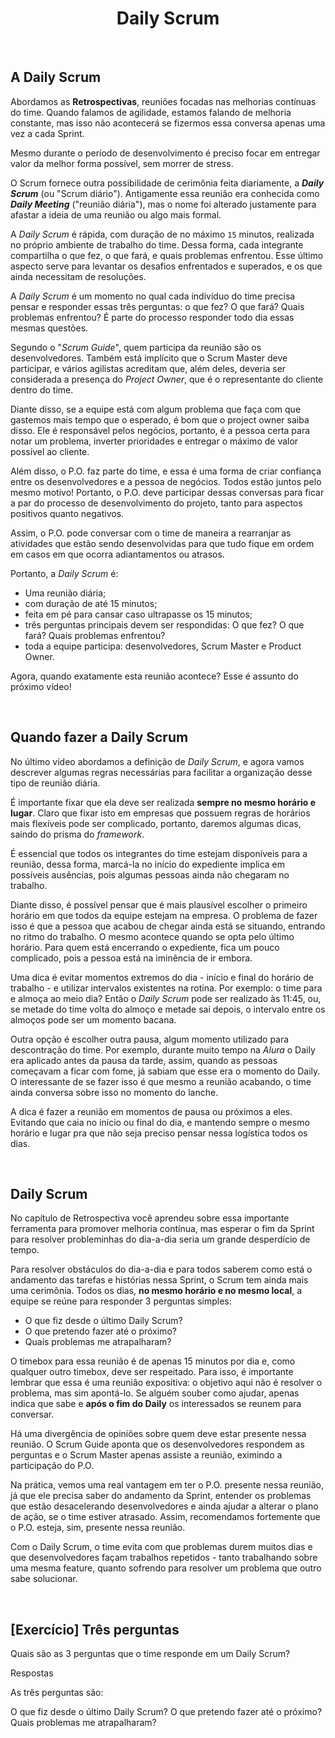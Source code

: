 <div align="center">

# Daily Scrum

</div>

<br>

## A Daily Scrum

Abordamos as **Retrospectivas**, reuniões focadas nas melhorias contínuas do time. Quando falamos de agilidade, estamos falando de melhoria constante, mas isso não acontecerá se fizermos essa conversa apenas uma vez a cada Sprint.

Mesmo durante o período de desenvolvimento é preciso focar em entregar valor da melhor forma possível, sem morrer de stress.

O Scrum fornece outra possibilidade de cerimônia feita diariamente, a ***Daily Scrum*** (ou "Scrum diário"). Antigamente essa reunião era conhecida como ***Daily Meeting*** ("reunião diária"), mas o nome foi alterado justamente para afastar a ideia de uma reunião ou algo mais formal.

A *Daily Scrum* é rápida, com duração de no máximo `15` minutos, realizada no próprio ambiente de trabalho do time. Dessa forma, cada integrante compartilha o que fez, o que fará, e quais problemas enfrentou. Esse último aspecto serve para levantar os desafios enfrentados e superados, e os que ainda necessitam de resoluções.

A *Daily Scrum* é um momento no qual cada indivíduo do time precisa pensar e responder essas três perguntas: o que fez? O que fará? Quais problemas enfrentou? É parte do processo responder todo dia essas mesmas questões.

Segundo o "*Scrum Guide*", quem participa da reunião são os desenvolvedores. Também está implícito que o Scrum Master deve participar, e vários agilistas acreditam que, além deles, deveria ser considerada a presença do *Project Owner*, que é o representante do cliente dentro do time. 

Diante disso, se a equipe está com algum problema que faça com que gastemos mais tempo que o esperado, é bom que o project owner saiba disso. Ele é responsável pelos negócios, portanto, é a pessoa certa para notar um problema, inverter prioridades e entregar o máximo de valor possível ao cliente.

Além disso, o P.O. faz parte do time, e essa é uma forma de criar confiança entre os desenvolvedores e a pessoa de negócios. Todos estão juntos pelo mesmo motivo! Portanto, o P.O. deve participar dessas conversas para ficar a par do processo de desenvolvimento do projeto, tanto para aspectos positivos quanto negativos.

Assim, o P.O. pode conversar com o time de maneira a rearranjar as atividades que estão sendo desenvolvidas para que tudo fique em ordem em casos em que ocorra adiantamentos ou atrasos.

Portanto,  a *Daily Scrum* é:

- Uma reunião diária;
- com duração de até 15 minutos;
- feita em pé para cansar caso ultrapasse os 15 minutos;
- três perguntas principais devem ser respondidas: O que fez? O que fará? Quais problemas enfrentou?
- toda a equipe participa: desenvolvedores, Scrum Master e Product Owner.

Agora, quando exatamente esta reunião acontece? Esse é assunto do próximo vídeo!

<br>

## Quando fazer a Daily Scrum

No último vídeo abordamos a definição de *Daily Scrum*, e agora vamos descrever algumas regras necessárias para facilitar a organização desse tipo de reunião diária. 

É importante fixar que ela deve ser realizada **sempre no mesmo horário e lugar**. Claro que fixar isto em empresas que possuem regras de horários mais flexíveis pode ser complicado, portanto, daremos algumas dicas, saindo do prisma do *framework*. 

É essencial que todos os integrantes do time estejam disponíveis para a reunião, dessa forma, marcá-la no início do expediente implica em possíveis ausências, pois algumas pessoas ainda não chegaram no trabalho.

Diante disso, é possível pensar que é mais plausível escolher o primeiro horário em que todos da equipe estejam na empresa. O problema de fazer isso é que a pessoa que acabou de chegar ainda está se situando, entrando no ritmo do trabalho. O mesmo acontece quando se opta pelo último horário. Para quem está encerrando o expediente, fica um pouco complicado, pois a pessoa está na iminência de ir embora.

Uma dica é evitar momentos extremos do dia - início e final do horário de trabalho - e utilizar intervalos existentes na rotina. Por exemplo: o time para e almoça ao meio dia? Então o *Daily Scrum* pode ser realizado às 11:45, ou, se metade do time volta do almoço e metade sai depois, o intervalo entre os almoços pode ser um momento bacana. 

Outra opção é escolher outra pausa, algum momento utilizado para descontração do time. Por exemplo, durante muito tempo na *Alura* o Daily era aplicado antes da pausa da tarde, assim, quando as pessoas começavam a ficar com fome, já sabiam que esse era o momento do Daily. O interessante de se fazer isso é que mesmo a reunião acabando, o time ainda conversa sobre isso no momento do lanche. 

A dica é fazer a reunião em momentos de pausa ou próximos a eles. Evitando que caia no início ou final do dia, e mantendo sempre o mesmo horário e lugar pra que não seja preciso pensar nessa logística todos os dias.

<br>

## Daily Scrum

No capítulo de Retrospectiva você aprendeu sobre essa importante ferramenta para promover melhoria contínua, mas esperar o fim da Sprint para resolver probleminhas do dia-a-dia seria um grande desperdício de tempo.

Para resolver obstáculos do dia-a-dia e para todos saberem como está o andamento das tarefas e histórias nessa Sprint, o Scrum tem ainda mais uma cerimônia. Todos os dias, **no mesmo horário e no mesmo local**, a equipe se reúne para responder 3 perguntas simples:

* O que fiz desde o último Daily Scrum?
* O que pretendo fazer até o próximo?
* Quais problemas me atrapalharam?

O timebox para essa reunião é de apenas 15 minutos por dia e, como qualquer outro timebox, deve ser respeitado. Para isso, é importante lembrar que essa é uma reunião expositiva: o objetivo aqui não é resolver o problema, mas sim apontá-lo. Se alguém souber como ajudar, apenas indica que sabe e **após o fim do Daily** os interessados se reunem para conversar.

Há uma divergência de opiniões sobre quem deve estar presente nessa reunião. O Scrum Guide aponta que os desenvolvedores respondem as perguntas e o Scrum Master apenas assiste a reunião, eximindo a participação do P.O.

Na prática, vemos uma real vantagem em ter o P.O. presente nessa reunião, já que ele precisa saber do andamento da Sprint, entender os problemas que estão desacelerando desenvolvedores e ainda ajudar a alterar o plano de ação, se o time estiver atrasado. Assim, recomendamos fortemente que o P.O. esteja, sim, presente nessa reunião.

Com o Daily Scrum, o time evita com que problemas durem muitos dias e que desenvolvedores façam trabalhos repetidos - tanto trabalhando sobre uma mesma feature, quanto sofrendo para resolver um problema que outro sabe solucionar.

<br>

## [Exercício] Três perguntas

Quais são as 3 perguntas que o time responde em um Daily Scrum?

Respostas<br>

As três perguntas são:

O que fiz desde o último Daily Scrum?
O que pretendo fazer até o próximo?
Quais problemas me atrapalharam?